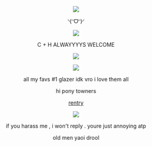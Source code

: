 <p align="center">
  <img src="https://github.com/user-attachments/assets/38e00eb5-e871-4e02-8952-af0b63dbac41"/>
</p>






<p align="center">◝(ᵔᗜᵔ)◜ 

<div align="center">

![](https://komarev.com/ghpvc/?username=absolutelynormalindividual&color=grey) 

</div>

<p align="center"> C + H ALWAYYYYS WELCOME


<p align="center">
  <img src="https://github.com/user-attachments/assets/18d6d5e1-b449-4e49-8be1-38a497e98a50"/>
</p>

















<p align="center">
  <img src="https://github.com/user-attachments/assets/a5fbb627-8949-4a8c-84ee-a4f525342941"/>
</p>    
                                
<p align="center"> all my favs #1 glazer idk vro  i love them all 






<p align="center">   hi pony towners



<p align="center">
<a href="https://rentry.co/deXXXpio" rel="nofollow"> rentry  </a>  



<p align="center">
  <img src="https://github.com/user-attachments/assets/410f0380-966f-4f54-a101-d6b57d1011b7"/>
</p>    

<p align="center">   if you harass me , i won't reply . youre just annoying atp


<p align="center">
old men yaoi drool
